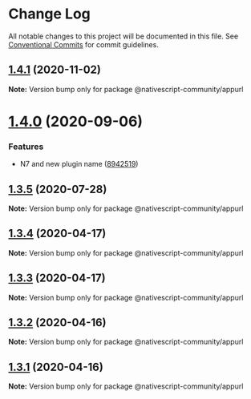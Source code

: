# Change Log

All notable changes to this project will be documented in this file.
See [Conventional Commits](https://conventionalcommits.org) for commit guidelines.

## [1.4.1](https://github.com/nativescript-community/appurl/compare/v1.4.0...v1.4.1) (2020-11-02)

**Note:** Version bump only for package @nativescript-community/appurl





# [1.4.0](https://github.com/nativescript-community/appurl/compare/v1.3.5...v1.4.0) (2020-09-06)


### Features

* N7 and new plugin name ([8942519](https://github.com/nativescript-community/appurl/commit/8942519a0ab39c91fb2ac8fac992d8caba661efb))





## [1.3.5](https://github.com/nativescript-community/appurl/compare/v1.3.4...v1.3.5) (2020-07-28)

**Note:** Version bump only for package @nativescript-community/appurl





## [1.3.4](https://github.com/nativescript-community/appurl/compare/v1.3.3...v1.3.4) (2020-04-17)

**Note:** Version bump only for package @nativescript-community/appurl





## [1.3.3](https://github.com/nativescript-community/appurl/compare/v1.3.2...v1.3.3) (2020-04-17)

**Note:** Version bump only for package @nativescript-community/appurl





## [1.3.2](https://github.com/nativescript-community/appurl/compare/v1.3.1...v1.3.2) (2020-04-16)

**Note:** Version bump only for package @nativescript-community/appurl





## [1.3.1](https://github.com/nativescript-community/appurl/compare/v1.3.0...v1.3.1) (2020-04-16)

**Note:** Version bump only for package @nativescript-community/appurl
